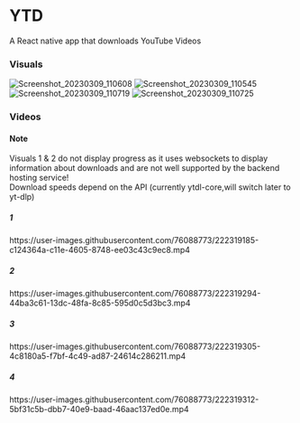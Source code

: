 # YTD
A React native app that downloads YouTube Videos

<h3>Visuals</h3>


![Screenshot_20230309_110608](https://user-images.githubusercontent.com/76088773/223930865-c559a122-3f77-4bb7-b6ad-11fc8ae87d09.jpg)
![Screenshot_20230309_110545](https://user-images.githubusercontent.com/76088773/223930993-875d526e-68c7-4380-8696-619671e25cd0.jpg)
![Screenshot_20230309_110719](https://user-images.githubusercontent.com/76088773/223930975-17928642-221d-4aaf-81f5-962b4706de0d.jpg)
![Screenshot_20230309_110725](https://user-images.githubusercontent.com/76088773/223931333-ef355c65-9074-409b-9785-c919446d47d2.jpg)



<h3>Videos</h3>

<h4> Note </h4>
<div> Visuals 1 & 2 do not display progress as it uses websockets to display information about downloads and are not well supported by the backend hosting service!</div>
<div>Download speeds depend on the API (currently ytdl-core,will switch later to yt-dlp)</div>

<h5> 1 </h5>
https://user-images.githubusercontent.com/76088773/222319185-c124364a-c11e-4605-8748-ee03c43c9ec8.mp4

<h5>2</h5>
https://user-images.githubusercontent.com/76088773/222319294-44ba3c61-13dc-48fa-8c85-595d0c5d3bc3.mp4

<h5>3</h5>
https://user-images.githubusercontent.com/76088773/222319305-4c8180a5-f7bf-4c49-ad87-24614c286211.mp4

<h5>4</h5>
https://user-images.githubusercontent.com/76088773/222319312-5bf31c5b-dbb7-40e9-baad-46aac137ed0e.mp4




